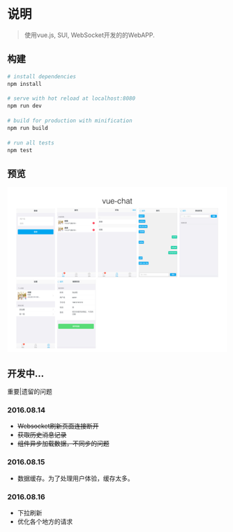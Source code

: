 # 说明

> 使用vue.js, SUI, WebSocket开发的的WebAPP.

## 构建

``` bash
# install dependencies
npm install

# serve with hot reload at localhost:8080
npm run dev

# build for production with minification
npm run build

# run all tests
npm test
```

## 预览

![preview](https://github.com/aaronzjc/vue-chat/blob/master/imgs/vue-chat.jpeg)

## 开发中...

重要|遗留的问题

### 2016.08.14

* ~~Websocket刷新页面连接断开~~
* ~~获取历史消息记录~~
* ~~组件异步加载数据，不同步的问题~~

### 2016.08.15

* 数据缓存。为了处理用户体验，缓存太多。

### 2016.08.16

* 下拉刷新
* 优化各个地方的请求
